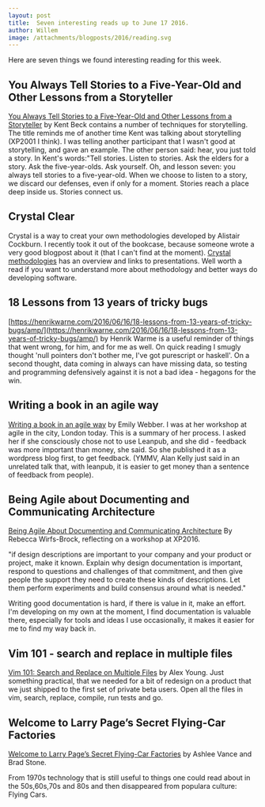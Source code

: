 ```yaml
---
layout: post
title:  Seven interesting reads up to June 17 2016.
author: Willem
image: /attachments/blogposts/2016/reading.svg
---
```


Here are seven things we found interesting reading for this week.

## You Always Tell Stories to a Five-Year-Old and Other Lessons from a Storyteller
[You Always Tell Stories to a Five-Year-Old and Other Lessons from a Storyteller](https://www.facebook.com/notes/kent-beck/you-always-tell-stories-to-a-five-year-old-and-other-lessons-from-a-storyteller/1186539594712236?utm_content=buffere1aea&utm_medium=social&utm_source=twitter.com&utm_campaign=buffer) by Kent Beck contains a number of techniques for storytelling. The title reminds me of another time Kent was talking about storytelling (XP2001 I think). I was telling another participant that I wasn't good at storytelling, and gave an example. The other person said: hear, you just told a story. In Kent's words:"Tell stories. Listen to stories. Ask the elders for a story. Ask the five-year-olds. Ask yourself.
Oh, and lesson seven: you always tell stories to a five-year-old. When we choose to listen to a story, we discard our defenses, even if only for a moment. Stories reach a place deep inside us. Stories connect us.

## Crystal Clear

Crystal is a way to creat your own methodologies developed by Alistair Cockburn. I recently took it out of the bookcase, because someone wrote a very good blogpost about it (that I can't find at the moment). [Crystal methodologies](http://alistair.cockburn.us/Crystal+methodologies) has an overview and links to presentations. Well worth a read if you want to understand more about methodology and better ways do developing software.

## 18 Lessons from 13 years of tricky bugs

[https://henrikwarne.com/2016/06/16/18-lessons-from-13-years-of-tricky-bugs/amp/](https://henrikwarne.com/2016/06/16/18-lessons-from-13-years-of-tricky-bugs/amp/) by Henrik Warme is a useful reminder of things that went wrong, for him, and for me as well. On quick reading I smugly thought 'null pointers don't bother me, I've got purescript or haskell'. On a second thought, data coming in always can have missing data, so testing and programming defensively against it is not a bad idea - hegagons for the win.

##  Writing a book in an agile way

[Writing a book in an agile way](http://emilywebber.co.uk/writing-a-book-in-an-agile-way/) by Emily Webber. I was at her workshop at agile in the city, London today. This is a summary of her process. I asked her if she consciously chose not to use Leanpub, and she did - feedback was more important than money, she said. So she published it as a wordpress blog first, to get feedback. (YMMV, Alan Kelly just said in an unrelated talk that, with leanpub, it is easier to get money than a sentence of feedback from people).

## Being Agile about Documenting and Communicating Architecture

[Being Agile About Documenting and Communicating Architecture](http://wirfs-brock.com/blog/2016/06/08/being-agile-about-documenting-and-commu/)
By Rebecca Wirfs-Brock, reflecting on a workshop at XP2016.

"if design descriptions are important to your company and your product or project, make it known. Explain why design documentation is important, respond to questions and challenges of that commitment, and then give people the support they need to create these kinds of descriptions. Let them perform experiments and build consensus around what is needed."

Writing good documentation is hard, if there is value in it, make an effort. I'm developing on my own at the moment, I find documentation is valuable there, especially for tools and ideas I use occasionally, it makes it easier for me to find my way back in.

## Vim 101 -  search and replace in multiple files

[Vim 101: Search and Replace on Multiple Files](http://usevim.com/2012/04/06/search-and-replace-files/) by Alex Young. Just something practical, that we needed for a bit of redesign on a product that we just shipped to the first set of private beta users. Open all the files in vim, search, replace, compile, run tests and go.
## Welcome to Larry Page’s Secret Flying-Car Factories

[Welcome to Larry Page’s Secret Flying-Car Factories](http://www.bloomberg.com/news/articles/2016-06-09/welcome-to-larry-page-s-secret-flying-car-factories) by Ashlee Vance and Brad Stone.

From 1970s technology that is still useful to things one could read about in the 50s,60s,70s and 80s and then disappeared from populara culture: Flying Cars.

